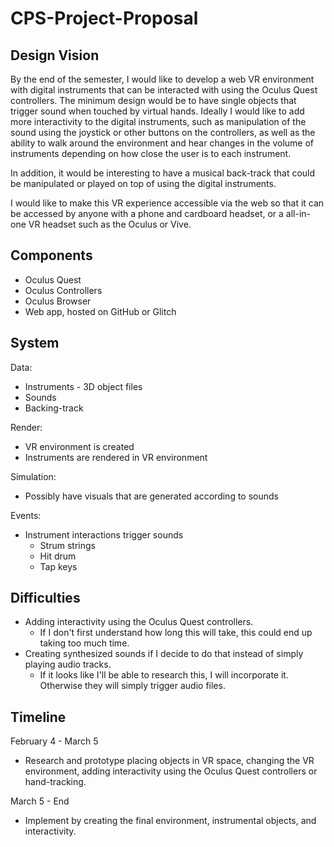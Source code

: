 # CPS-Project-Proposal

## Design Vision
By the end of the semester, I would like to develop a web VR environment with digital instruments that can be interacted with using the Oculus Quest controllers. The minimum design would be to have single objects that trigger sound when touched by virtual hands. Ideally I would like to add more interactivity to the digital instruments, such as manipulation of the sound using the joystick or other buttons on the controllers, as well as the ability to walk around the environment and hear changes in the volume of instruments depending on how close the user is to each instrument.

In addition, it would be interesting to have a musical back-track that could be manipulated or played on top of using the digital instruments.

I would like to make this VR experience accessible via the web so that it can be accessed by anyone with a phone and cardboard headset, or a all-in-one VR headset such as the Oculus or Vive.

## Components
- Oculus Quest
- Oculus Controllers
- Oculus Browser
- Web app, hosted on GitHub or Glitch

## System
Data:
- Instruments - 3D object files
- Sounds
- Backing-track

Render:
- VR environment is created
- Instruments are rendered in VR environment

Simulation:
- Possibly have visuals that are generated according to sounds

Events:
- Instrument interactions trigger sounds
     - Strum strings
     - Hit drum
     - Tap keys

## Difficulties
- Adding interactivity using the Oculus Quest controllers.
     - If I don't first understand how long this will take, this could end up taking too much time.
- Creating synthesized sounds if I decide to do that instead of simply playing audio tracks.
     - If it looks like I'll be able to research this, I will incorporate it. Otherwise they will simply trigger audio files.
     
## Timeline
February 4 - March 5
- Research and prototype placing objects in VR space, changing the VR environment, adding interactivity using the Oculus Quest controllers or hand-tracking.

March 5 - End
- Implement by creating the final environment, instrumental objects, and interactivity.
